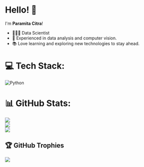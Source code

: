 # Hello! 👋  

I'm **Paramita Citra**!
 
- 👩🏻‍💻 Data Scientist
- 🧠 Experienced in data analysis and computer vision.  
- 📚 Love learning and exploring new technologies to stay ahead.


# 💻 Tech Stack:
![Python](https://img.shields.io/badge/python-3670A0?style=for-the-badge&logo=python&logoColor=ffdd54)
# 📊 GitHub Stats:
![](https://github-readme-stats.vercel.app/api?username=yocimm&theme=dark&hide_border=false&include_all_commits=true&count_private=true)<br/>
![](https://github-readme-streak-stats.herokuapp.com/?user=yocimm&theme=dark&hide_border=false)<br/>
![](https://github-readme-stats.vercel.app/api/top-langs/?username=yocimm&theme=dark&hide_border=false&include_all_commits=true&count_private=true&layout=compact)


## 🏆 GitHub Trophies
![](https://github-profile-trophy.vercel.app/?username=yocimm&theme=gruvbox&no-frame=false&no-bg=true&margin-w=4)
